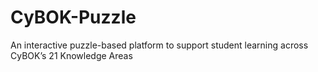 # CyBOK-Puzzle
An interactive puzzle-based platform to support student learning across CyBOK’s 21 Knowledge Areas
